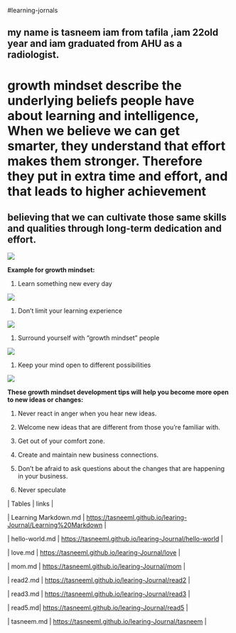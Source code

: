 #learning-jornals 

## my name is tasneem iam from tafila ,iam 22old year and iam graduated from AHU as a radiologist.
#  growth mindset describe the underlying beliefs people have about learning and intelligence, When we believe we can get smarter, they understand that effort makes them stronger. Therefore they put in extra time and effort, and that leads to higher achievement
##  believing that we can cultivate those same skills and qualities through long-term dedication and effort.
![](https://qph.fs.quoracdn.net/main-qimg-47821acb8d21d9d2c76315de46a1cc93)

  **Example for growth mindset:**
 1. Learn something new every day 

  ![](https://www.muhlsdk12.org/cms/lib/PA01916549/Centricity/Domain/225/growth%20mindset.JPG)

 1. Don’t limit your learning experience

 ![](https://encrypted-tbn0.gstatic.com/images?q=tbn:ANd9GcQ00wbMLPhWdUIsjMj1RvJLHCHPIlE0A2GgqI4mnr3wtRbDVsHA)


 1. Surround yourself with “growth mindset” people

 ![](https://ecdn.teacherspayteachers.com/thumbitem/Growth-Mindset-vs-Fixed-Mindset-Brain-Worksheet-3353397-1531819976/original-3353397-2.jpg)

 1. Keep your mind open to different possibilities

 ![](https://encrypted-tbn0.gstatic.com/images?q=tbn:ANd9GcRQq6Q-H-zt5N2UOwOqPJ8_JR-ln6j9j5uvSuzU3WSuzJBN-KsRRA)


 **These growth mindset development tips will help you become more open to new ideas or changes:**

 1. Never react in anger when you hear new ideas. 

1. Welcome new ideas that are different from those you’re familiar with.

1. Get out of your comfort zone.

1. Create and maintain new business connections.

1. Don’t be afraid to ask questions about the changes that are happening in your business.

1. Never speculate

| Tables         | links       |

| Learning Markdown.md     | https://tasneeml.github.io/learing-Journal/Learning%20Markdown  |

|       hello-world.md |   https://tasneeml.github.io/learing-Journal/hello-world |

| love.md  |  https://tasneeml.github.io/learing-Journal/love |

| mom.md | https://tasneeml.github.io/learing-Journal/mom |

| read2.md | https://tasneeml.github.io/learing-Journal/read2 |

| read3.md | https://tasneeml.github.io/learing-Journal/read3 |

| read5.md| https://tasneeml.github.io/learing-Journal/read5 |

| tasneem.md | https://tasneeml.github.io/learing-Journal/tasneem |
 
